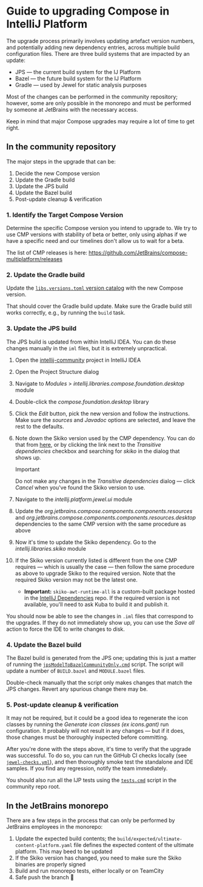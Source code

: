 # Guide to upgrading Compose in IntelliJ Platform

The upgrade process primarily involves updating artefact version numbers, and potentially adding new dependency entries,
across multiple build configuration files.
There are three build systems that are impacted by an update:

* JPS — the current build system for the IJ Platform
* Bazel — the future build system for the IJ Platform
* Gradle — used by Jewel for static analysis purposes

Most of the changes can be performed in the community repository; however, some are only possible in the monorepo and
must be performed by someone at JetBrains with the necessary access.

Keep in mind that major Compose upgrades may require a lot of time to get right.

## In the community repository

The major steps in the upgrade that can be:

1. Decide the new Compose version
2. Update the Gradle build
3. Update the JPS build
4. Update the Bazel build
5. Post-update cleanup & verification

### 1. Identify the Target Compose Version

Determine the specific Compose version you intend to upgrade to. We try to use CMP versions with stability of beta or
better,
only using alphas if we have a specific need and our timelines don't allow us to wait for a beta.

The list of CMP releases is here: https://github.com/JetBrains/compose-multiplatform/releases

### 2. Update the Gradle build

Update the [`libs.versions.toml` version catalog](../gradle/libs.versions.toml) with the new Compose version.

That should cover the Gradle build update. Make sure the Gradle build still works correctly, e.g., by running the
`build` task.

### 3. Update the JPS build

The JPS build is updated from within IntelliJ IDEA. You can do these changes manually in the `iml` files, but it is
extremely unpractical.

1. Open the [intellij-community](../../..) project in IntelliJ IDEA
2. Open the Project Structure dialog
3. Navigate to _Modules_ > _intellij.libraries.compose.foundation.desktop_ module
4. Double-click the _compose.foundation.desktop_ library
5. Click the _Edit_ button, pick the new version and follow the instructions. Make sure the _sources_ and _Javadoc_
   options are selected, and leave the rest to the defaults.
6. Note down the Skiko version used by the CMP dependency. You can do that
   from [here](https://mvnrepository.com/artifact/org.jetbrains.compose.foundation/foundation),
   or by clicking the link next to the _Transitive dependencies_ checkbox and searching for _skiko_ in the dialog that
   shows up.

   > [!IMPORTANT]
   > Do not make any changes in the _Transitive dependencies_ dialog — click _Cancel_ when you've found the Skiko
   version to use.
7. Navigate to the _intellij.platform.jewel.ui_ module
8. Update the _org.jetbrains.compose.components.components.resources_ and
   _org.jetbrains.compose.components.components.resources.desktop_ dependencies to the same CMP version with the same
   procedure as above
9. Now it's time to update the Skiko dependency. Go to the _intellij.libraries.skiko_ module
10. If the Skiko version currently listed is different from the one CMP requires — which is usually the case — then
    follow the same procedure as above to upgrade Skiko to the required version. Note that the required Skiko version
    may not be the latest one.
    * **Important:** `skiko-awt-runtime-all` is a custom-built package hosted in the
      [IntelliJ Dependencies](https://packages.jetbrains.team/maven/p/ij/intellij-dependencies/org/jetbrains/skiko/skiko-awt-runtime-all/)
      repo. If the required version is not available, you'll need to ask Kuba to build it and publish it.

You should now be able to see the changes in `.iml` files that correspond to the upgrades. If they do not immediately
show up, you can use the _Save all_ action to force the IDE to write changes to disk.

### 4. Update the Bazel build

The Bazel build is generated from the JPS one; updating this is just a matter of running the [
`jpsModelToBazelCommunityOnly.cmd`](../../../build/jpsModelToBazelCommunityOnly.cmd) script. The script will update a
number of `BUILD.bazel` and `MODULE.bazel` files.

Double-check manually that the script only makes changes that match the JPS changes. Revert any spurious change there
may be.

### 5. Post-update cleanup & verification

It may not be required, but it could be a good idea to regenerate the icon classes by running the _Generate icon
classes (ex icons.gant)_ run configuration. It probably will not result in any changes — but if it does, those changes
must be thoroughly inspected before committing.

After you're done with the steps above, it's time to verify that the upgrade was successful. To do so, you can run the
GitHub CI checks locally (see [`jewel-checks.yml`](../../../.github/workflows/jewel-checks.yml)), and then thoroughly
smoke test the standalone and IDE samples. If you find any regression, notify the team immediately.

You should also run all the IJP tests using the [`tests.cmd`](../../../tests.cmd) script in the community repo root.

## In the JetBrains monorepo

There are a few steps in the process that can only be performed by JetBrains employees in the monorepo:

1. Update the expected build contents; the `build/expected/ultimate-content-platform.yaml` file defines the expected
   content of the ultimate platform. This may beed to be updated
2. If the Skiko version has changed, you need to make sure the Skiko binaries are properly signed
3. Build and run monorepo tests, either locally or on TeamCity
4. Safe push the branch 🤞
